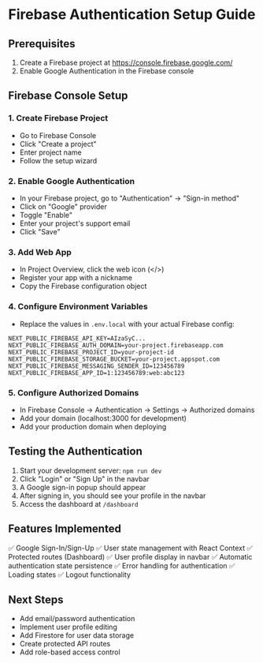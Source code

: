 # Firebase Authentication Setup Guide

## Prerequisites
1. Create a Firebase project at https://console.firebase.google.com/
2. Enable Google Authentication in the Firebase console

## Firebase Console Setup

### 1. Create Firebase Project
- Go to Firebase Console
- Click "Create a project"
- Enter project name
- Follow the setup wizard

### 2. Enable Google Authentication
- In your Firebase project, go to "Authentication" → "Sign-in method"
- Click on "Google" provider
- Toggle "Enable"
- Enter your project's support email
- Click "Save"

### 3. Add Web App
- In Project Overview, click the web icon (</>)
- Register your app with a nickname
- Copy the Firebase configuration object

### 4. Configure Environment Variables
- Replace the values in `.env.local` with your actual Firebase config:

```env
NEXT_PUBLIC_FIREBASE_API_KEY=AIzaSyC...
NEXT_PUBLIC_FIREBASE_AUTH_DOMAIN=your-project.firebaseapp.com
NEXT_PUBLIC_FIREBASE_PROJECT_ID=your-project-id
NEXT_PUBLIC_FIREBASE_STORAGE_BUCKET=your-project.appspot.com
NEXT_PUBLIC_FIREBASE_MESSAGING_SENDER_ID=123456789
NEXT_PUBLIC_FIREBASE_APP_ID=1:123456789:web:abc123
```

### 5. Configure Authorized Domains
- In Firebase Console → Authentication → Settings → Authorized domains
- Add your domain (localhost:3000 for development)
- Add your production domain when deploying

## Testing the Authentication

1. Start your development server: `npm run dev`
2. Click "Login" or "Sign Up" in the navbar
3. A Google sign-in popup should appear
4. After signing in, you should see your profile in the navbar
5. Access the dashboard at `/dashboard`

## Features Implemented

✅ Google Sign-In/Sign-Up
✅ User state management with React Context
✅ Protected routes (Dashboard)
✅ User profile display in navbar
✅ Automatic authentication state persistence
✅ Error handling for authentication
✅ Loading states
✅ Logout functionality

## Next Steps

- Add email/password authentication
- Implement user profile editing
- Add Firestore for user data storage
- Create protected API routes
- Add role-based access control
